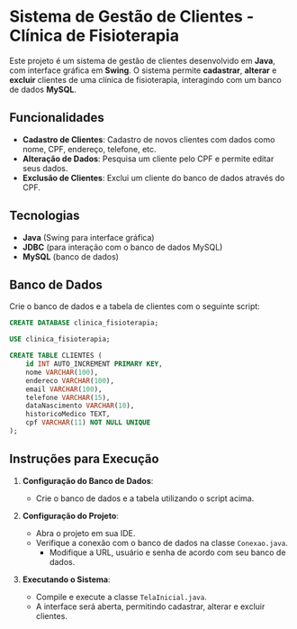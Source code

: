 
# Sistema de Gestão de Clientes - Clínica de Fisioterapia

Este projeto é um sistema de gestão de clientes desenvolvido em **Java**, com interface gráfica em **Swing**. O sistema permite **cadastrar**, **alterar** e **excluir** clientes de uma clínica de fisioterapia, interagindo com um banco de dados **MySQL**.

## Funcionalidades

- **Cadastro de Clientes**: Cadastro de novos clientes com dados como nome, CPF, endereço, telefone, etc.
- **Alteração de Dados**: Pesquisa um cliente pelo CPF e permite editar seus dados.
- **Exclusão de Clientes**: Exclui um cliente do banco de dados através do CPF.

## Tecnologias

- **Java** (Swing para interface gráfica)
- **JDBC** (para interação com o banco de dados MySQL)
- **MySQL** (banco de dados)

## Banco de Dados

Crie o banco de dados e a tabela de clientes com o seguinte script:

```sql
CREATE DATABASE clinica_fisioterapia;

USE clinica_fisioterapia;

CREATE TABLE CLIENTES (
    id INT AUTO_INCREMENT PRIMARY KEY,
    nome VARCHAR(100),
    endereco VARCHAR(100),
    email VARCHAR(100),
    telefone VARCHAR(15),
    dataNascimento VARCHAR(10),
    historicoMedico TEXT,
    cpf VARCHAR(11) NOT NULL UNIQUE
);
```

## Instruções para Execução

1. **Configuração do Banco de Dados**:
   - Crie o banco de dados e a tabela utilizando o script acima.

2. **Configuração do Projeto**:
   - Abra o projeto em sua IDE.
   - Verifique a conexão com o banco de dados na classe `Conexao.java`. 
     - Modifique a URL, usuário e senha de acordo com seu banco de dados.

3. **Executando o Sistema**:
   - Compile e execute a classe `TelaInicial.java`.
   - A interface será aberta, permitindo cadastrar, alterar e excluir clientes.

